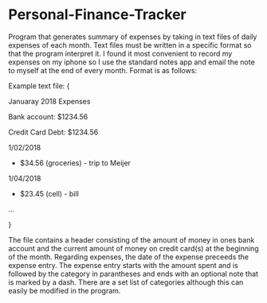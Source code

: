 # Personal-Finance-Tracker
Program that generates summary of expenses by taking in text files of daily expenses of each month. 
Text files must be written in a specific format so that the program interpret it. I found it most convenient to record my expenses on my iphone so I use the standard notes app and email the note to myself at the end of every month. Format is as follows:

Example text file:
{

Januaray 2018 Expenses

Bank account: $1234.56

Credit Card Debt: $1234.56

1/02/2018
  - $34.56 (groceries) - trip to Meijer
  
1/04/2018
  - $23.45 (cell) - bill
  
...

}

The file contains a header consisting of the amount of money in ones bank account and the current amount of money on credit card(s) at the beginning of the month. Regarding expenses, the date of the expense preceeds the expense entry. The expense entry starts with the amount spent and is followed by the category in parantheses and ends with an optional note that is marked by a dash. There are a set list of categories although this can easily be modified in the program.
